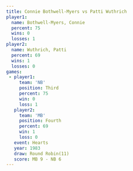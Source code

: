 ```yaml
---
title: Connie Bothwell-Myers vs Patti Wuthrich
player1:                      
  name: Bothwell-Myers, Connie
  percent: 75                 
  wins: 0                     
  losses: 1                   
player2:                      
  name: Wuthrich, Patti       
  percent: 69                 
  wins: 1                     
  losses: 0                   
games:
 - player1:         
     team: 'NB'     
     position: Third
     percent: 75    
     win: 0         
     loss: 1        
   player2:          
     team: 'MB'      
     position: Fourth
     percent: 69     
     win: 1          
     loss: 0         
   event: Hearts        
   year: 1983           
   draw: Round Robin(11)
   score: MB 9 - NB 6   
---
```

